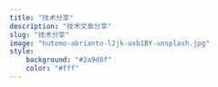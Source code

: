 ```yaml
---
title: "技术分享"
description: "技术文章分享"
slug: "技术分享"
image: "hutomo-abrianto-l2jk-uxb1BY-unsplash.jpg"
style:
    background: "#2a9d8f"
    color: "#fff"
---
```

